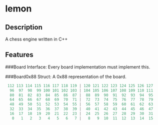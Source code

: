 lemon
=====

Description
-----------
A chess engine written in C++

Features
--------

###Board
Interface: Every board implementation must implement this.

###Board0x88
Struct: A 0x88 representation of the board.  
```cpp
 112 113 114 115 116 117 118 119 | 120 121 122 123 124 125 126 127  
  96  97  98  99 100 101 102 103 | 104 105 106 107 108 109 110 111  
  80  81  82  83  84  85  86  87 |  88  89  90  91  92  93  94  95  
  64  65  66  67  68  69  70  71 |  72  73  74  75  76  77  78  79  
  48  49  50  51  52  53  54  55 |  56  57  58  59  60  61  62  63  
  32  33  34  35  36  37  38  39 |  40  41  42  43  44  45  46  47  
  16  17  18  19  20  21  22  23 |  24  25  26  27  28  29  30  31  
   0   1   2   3   4   5   6   7 |   8   9  10  11  12  13  14  15  
```

